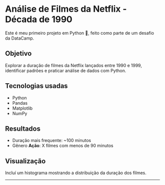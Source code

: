
# Análise de Filmes da Netflix - Década de 1990

Este é meu primeiro projeto em Python 🎉, feito como parte de um desafio da DataCamp.

## Objetivo
Explorar a duração de filmes da Netflix lançados entre 1990 e 1999, identificar padrões e praticar análise de dados com Python.

## Tecnologias usadas
- Python
- Pandas
- Matplotlib
- NumPy

## Resultados
- Duração mais frequente: ~100 minutos
- Gênero **Ação**: X filmes com menos de 90 minutos

## Visualização
Incluí um histograma mostrando a distribuição da duração dos filmes.

---
